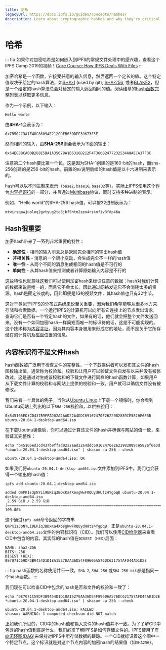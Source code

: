 ```yaml
---
title: 哈希
legacyUrl: https://docs.ipfs.io/guides/concepts/hashes/
description: Learn about cryptographic hashes and why they're critical to how IPFS, the InterPlanetary File System, works.
---
```


# 哈希

::: tip
如果你对加密哈希是如何嵌入到IPFS的常规文件处理中的感兴趣，查看这个IPFS Camp 2019的视频！[Core Course: How IPFS Deals With Files](https://www.youtube.com/watch?v=Z5zNPwMDYGg)
:::

加密哈希是一个函数，它接受任意的输入信息，然后返回一个定长的值。这个特定值取决于给定的hash算法，如[SHA-1](https://en.wikipedia.org/wiki/SHA-1) (used by git), [SHA-256](https://en.wikipedia.org/wiki/SHA-2), 或者[BLAKE2](<https://en.wikipedia.org/wiki/BLAKE_(hash_function)#BLAKE2>)，但是一个给定的hash算法总会对给定的输入返回相同的值。阅读维基的[hash函数完整列表](https://en.wikipedia.org/wiki/List_of_hash_functions)以获取更多信息。

作为一个示例，以下输入：

```
Hello world
```

由**SHA-1**会表示为：

```
0x7B502C3A1F48C8609AE212CDFB639DEE39673F5E
```

然而相同的输入，由**SHA-256**则会表示为下面的输出：

```
0x64EC88CA00B268E5BA1A35678A1B5316D212F4F366B2477232534A8AECA37F3C
```

注意第二个hash要比第一个长。这是因为SHA-1创建的是160-bit的hash，而sha-256创建的是256-bit的hash。前置的`0x`说明后续的hash值是以十六进制来表示的。

hash可以以不同进制来表示（`base2`, `base16`, `base32`等）。实际上IPFS使用这个作为[内容标识符](/concepts/content-addressing/)的一部分，并且通过[Multibase](https://github.com/multiformats/multibase)协议，同时支持多种进制的表示。

例如，"Hello world"的SHA-256 hash值，可以按32进制表示为：

```
mtwirsqawjuoloq2gvtyug2tc3jbf5htm2zeo4rsknfiv3fdp46a
```

## Hash很重要

加密hash带来了一系列非常重要的特性：

- **确定性** - 相同的输入消息总是返回完全相同的输出hash值
- **非相关性** - 消息的一个很小变动，会生成完全不一样的hash值
- **唯一性** - 从两个不同的消息生成相同的hash值是不可行的
- **单向性** - 从其hash值来推测或者计算原始输入内容是不行的

这些特性也就意味这我们可以使用加密hash来标识任意的数据：hash对我们计算的数据来说是唯一的，而且它不会太长，因此通过网络发送它不会消耗太多的资源。hash是固定长度的，因此即便是1G的视频文件，其hash值也只有32字节。

这对于类似于IPFS的分布式系统来说至关重要，因为我们希望能够从很多地方来存储和检索数据。一个运行IPFS的计算机可以向所有它连接上的节点发出请求，查询它们是否有一个特定hash的文件，如果有的话，他们就会把整个文件发送回来。没有一个如同加密hash一样简短而唯一的标识符的话，这是不可能实现的。这个技术称为[内容寻址](/concepts/content-addressing/)，因为其内容本身被用来形成它的地址，而不是关于它所存储在的计算机及磁盘位置的信息。

## 内容标识符不是文件hash

hash函数被广泛用于检查文件的完整性。一个下载提供者可以发布其文件的hash函数输出值，通常称为校验和。校验和让用户可以验证文件自发布以来并没有被修改过，这是通过对生成该校验和的下载文件进行同样的hash函数计算，如果用户从下载文件计算的校验和与网站上提供的校验和一致，用户就可以确信文件没有被修改。

我们来看一个具体的例子。当你从[Ubuntu Linux](https://ubuntu.com/)上下载一个镜像时，你会看到Ubuntu网站上列出的以下`SHA-256`校验和，以供校验用：

```
0xB45165ED3CD437B9FFAD02A2AAD22A4DDC69162470E2622982889CE5826F6E3D ubuntu-20.04.1-desktop-amd64.iso
```

在下载Ubutnu镜像后，你可以通过计算该文件的hash并确保与网站的值一致，来验证其完整性：


```shell
echo "b45165ed3cd437b9ffad02a2aad22a4ddc69162470e2622982889ce5826f6e3d *ubuntu-20.04.1-desktop-amd64.iso" | shasum -a 256 --check

ubuntu-20.04.1-desktop-amd64.iso: OK
```

如果我们将`ubuntu-20.04.1-desktop-amd64.iso`文件添加到IPFS中，我们也会获得一个输出的hash值：

```shell
ipfs add ubuntu-20.04.1-desktop-amd64.iso

added QmPK1s3pNYLi9ERiq3BDxKa4XosgWwFRQUydHUtz4YgpqB ubuntu-20.04.1-desktop-amd64.iso
 2.59 GiB / 2.59 GiB [==========================================================================================] 100.00%
```

这个通过`ipfs add`命令返回的字符串`QmPK1s3pNYLi9ERiq3BDxKa4XosgWwFRQUydHUtz4YgpqB`，正是`ubuntu-20.04.1-desktop-amd64.iso`文件的内容标识符（CID）。我们可以使用[CID检测器](https://cid.ipfs.io/)来查看CID中包含的内容。其实际的hash值在`DIGEST (HEX)`后面：

```
NAME: sha2-256
BITS: 256
DIGEST (HEX): 0E7071C59DF3B9454D1D18A15270AA36D54F89606A576DC621757AFD44AD1D2E
```

::: tip
hash函数的名称使用并不一致。`SHA-2`, `SHA-256` 或`SHA-256 bit`都是指同一个hash函数。
:::

我们现在可以检查CID中包含的hash是否和文件的校验和一致了：

```shell
echo "0E7071C59DF3B9454D1D18A15270AA36D54F89606A576DC621757AFD44AD1D2E *ubuntu-20.04.1-desktop-amd64.iso" | shasum -a 256 --check

ubuntu-20.04.1-desktop-amd64.iso: FAILED
shasum: WARNING: 1 computed checksum did NOT match
```

正如我们所见的，CID中的hash值和输入文件的hash值并不一致。为了了解CID中包含的hash值到底是什么，我们必须了解IPFS是如何存储文件的。IPFS使用了[有向无环图(DAG)](/concepts/merkle-dag/)来保持对IPFS中所存储数据的跟踪。一个CID就标识着这个图中一个特定节点。这个标识就是对这个节点内容的加密hash的结果值（如`SHA256`）。
